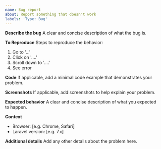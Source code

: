 ```yaml
---
name: Bug report
about: Report something that doesn't work
labels: 'Type: Bug'
---
```


**Describe the bug**
A clear and concise description of what the bug is.

**To Reproduce**
Steps to reproduce the behavior:
1. Go to '...'
2. Click on '....'
3. Scroll down to '....'
4. See error

**Code**
If applicable, add a minimal code example that demonstrates your problem.

**Screenshots**
If applicable, add screenshots to help explain your problem.

**Expected behavior**
A clear and concise description of what you expected to happen.

**Context**
- Browser: [e.g. Chrome, Safari]
- Laravel version: [e.g. 7.x]

**Additional details**
Add any other details about the problem here.